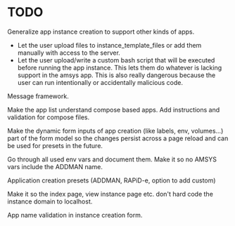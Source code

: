 # TODO

Generalize app instance creation to support other kinds of apps.
- Let the user upload files to instance_template_files or add them manually
  with access to the server.
- Let the user upload/write a custom bash script that will be executed before running
  the app instance. This lets them do whatever is lacking support in the amsys app.
  This is also really dangerous because the user can run intentionally or accidentally
  malicious code.

Message framework.

Make the app list understand compose based apps.
Add instructions and validation for compose files.

Make the dynamic form inputs of app creation (like labels, env, volumes...) part of
the form model so the changes persist across a page reload and can be used for
presets in the future.

Go through all used env vars and document them. Make it so no AMSYS vars include
the ADDMAN name.

Application creation presets (ADDMAN, RAPiD-e, option to add custom)

Make it so the index page, view instance page etc. don't hard code the instance domain
to localhost.

App name validation in instance creation form.
